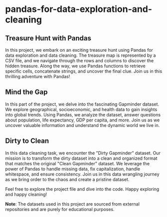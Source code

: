 # pandas-for-data-exploration-and-cleaning

## Treasure Hunt with Pandas
In this project, we embark on an exciting treasure hunt using Pandas for data exploration and data cleaning. The treasure map is represented by a CSV file, and we navigate through the rows and columns to discover the hidden treasure. Along the way, we use Pandas functions to retrieve specific cells, concatenate strings, and uncover the final clue. Join us in this thrilling adventure with Pandas!

## Mind the Gap
In this part of the project, we delve into the fascinating Gapminder dataset. We explore geographical, socioeconomic, and health data to gain insights into global trends. Using Pandas, we analyze the dataset, answer questions about population, life expectancy, GDP per capita, and more. Join us as we uncover valuable information and understand the dynamic world we live in.

## Dirty to Clean
In this data cleaning task, we encounter the "Dirty Gapminder" dataset. Our mission is to transform the dirty dataset into a clean and organized format that matches the original "Clean Gapminder" dataset. We leverage the power of Pandas to handle missing data, fix capitalization, handle whitespace, and ensure consistency. Join us in this data wrangling journey as we bring order to the chaos and create a pristine dataset.

Feel free to explore the project file and dive into the code. Happy exploring and happy cleaning!

**Note**: The datasets used in this project are sourced from external repositories and are purely for educational purposes.
